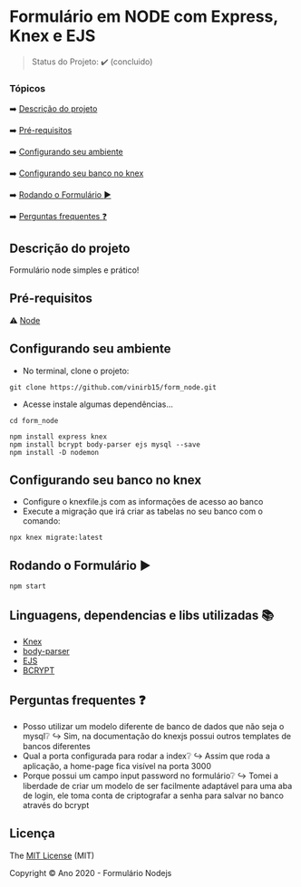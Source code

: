 <h1>Formulário em NODE com Express, Knex e EJS</h1> 

> Status do Projeto: :heavy_check_mark: (concluido)

### Tópicos 

:arrow_right: [Descrição do projeto](#descrição-do-projeto)

:arrow_right: [Pré-requisitos](#pré-requisitos)

:arrow_right: [Configurando seu ambiente](#configurando-seu-ambiente)

:arrow_right: [Configurando seu banco no knex](#configurando-seu-banco-no-knex)

:arrow_right: [Rodando o Formulário :arrow_forward:](#rodando-o-formulário-arrow_forward)

:arrow_right: [Perguntas frequentes :question:](#perguntas-frequentes-question)


## Descrição do projeto 

<p align="justify">
  Formulário node simples e prático!
</p>
 
## Pré-requisitos
:warning: [Node](https://nodejs.org/en/download/)

## Configurando seu ambiente
- No terminal, clone o projeto: 
```
git clone https://github.com/vinirb15/form_node.git
```
- Acesse instale algumas dependências...
```
cd form_node
```
```
npm install express knex
npm install bcrypt body-parser ejs mysql --save 
npm install -D nodemon
``` 

## Configurando seu banco no knex
- Configure o knexfile.js com as informações de acesso ao banco
- Execute a migração que irá criar as tabelas no seu banco com o comando:
```
npx knex migrate:latest
```
## Rodando o Formulário :arrow_forward:
```
npm start
``` 

## Linguagens, dependencias e libs utilizadas :books:

- [Knex](http://knexjs.org)
- [body-parser](https://www.npmjs.com/package/body-parser)
- [EJS](https://ejs.co)
- [BCRYPT](https://www.npmjs.com/package/bcrypt)

## Perguntas frequentes :question:
- Posso utilizar um modelo diferente de banco de dados que não seja o mysql:grey_question:
:arrow_right_hook: Sim, na documentação do knexjs possui outros templates de bancos diferentes
- Qual a porta configurada para rodar a index:grey_question:
:arrow_right_hook: Assim que roda a aplicação, a home-page fica visível na porta 3000
- Porque possui um campo input password no formulário:grey_question:
:arrow_right_hook: Tomei a liberdade de criar um modelo de ser facilmente adaptável para uma aba de login, ele toma conta de criptografar a senha para salvar no banco através do bcrypt

## Licença 

The [MIT License]() (MIT)

Copyright :copyright: Ano 2020 - Formulário Nodejs
